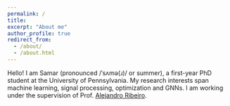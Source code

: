 ```yaml
---
permalink: /
title: 
excerpt: "About me"
author_profile: true
redirect_from: 
  - /about/
  - /about.html
---
```


Hello! 
I am Samar (pronounced /ˈsʌmə(ɹ)/ or summer), a first-year PhD student at the University of Pennsylvania. My research interests span machine learning, signal processing, optimization and GNNs. I am working under the supervision of Prof. <a href="https://alelab.seas.upenn.edu/alejandro-ribeiro/">Alejandro Ribeiro</a>. 
